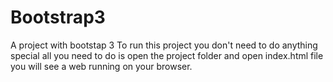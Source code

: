 # Bootstrap3
A project with bootstap 3
To run this project you don't need to do anything special
all you need to do is open the project folder and open index.html file
you will see a web running on your browser.
